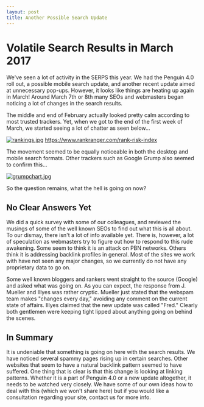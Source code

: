 ```yaml
---
layout: post
title: Another Possible Search Update 
---
```


# Volatile Search Results in March 2017 
We've seen a lot of activity in the SERPS this year. We had the Penguin 4.0 roll out, a possible mobile search update, and another recent update aimed at unnecessary pop-ups. However, it looks like things are heating up again in March! Around March 7th or 8th many SEOs and webmasters began noticing a lot of changes in the search results. 

The middle and end of February actually looked pretty calm according to most trusted trackers. Yet, when we got to the end of the first week of March, we started seeing a lot of chatter as seen below...

[![rankings.jpg](https://s2.postimg.org/sk33yzq5l/rankings.jpg)](https://postimg.org/image/6xo3hyrl1/)  https://www.rankranger.com/rank-risk-index

The movement seemed to be equally noticeable in both the desktop and mobile search formats. Other trackers such as Google Grump also seemed to confirm this...

[![grumpchart.jpg](https://s27.postimg.org/w6jug2ncz/grumpchart.jpg)](https://postimg.org/image/tcgp2ml6n/)

So the question remains, what the hell is going on now? 

## No Clear Answers Yet 
We did a quick survey with some of our colleagues, and reviewed the musings of some of the well known SEOs to find out what this is all about. To our dismay, there isn't a lot of info available yet. There is, however, a lot of speculation as webmasters try to figure out how to respond to this rude awakening. Some seem to think it is an attack on PBN networks. Others think it is addressing backlink profiles in general. Most of the sites we work with have not seen any major changes, so we currently do not have any proprietary data to go on. 

Some well known bloggers and rankers went straight to the source (Google) and asked what was going on. As you can expect, the response from J. Mueller and Illyes was rather cryptic. Mueller just stated that the webspam team makes "changes every day," avoiding any comment on the current state of affairs. Illyes claimed that the new update was called "Fred." Clearly both gentlemen were keeping tight lipped about anything going on behind the scenes.

## In Summary
It is undeniable that something is going on here with the search results. We have noticed several spammy pages rising up in certain searches. Other websites that seem to have a natural backlink pattern seemed to have suffered. One thing that is clear is that this change is looking at linking patterns. Whether it is a part of Penguin 4.0 or a new update altogether, it needs to be watched very closely. We have some of our own ideas how to deal with this (which we won't share here) but if you would like a consultation regarding your site, contact us for more info. 



